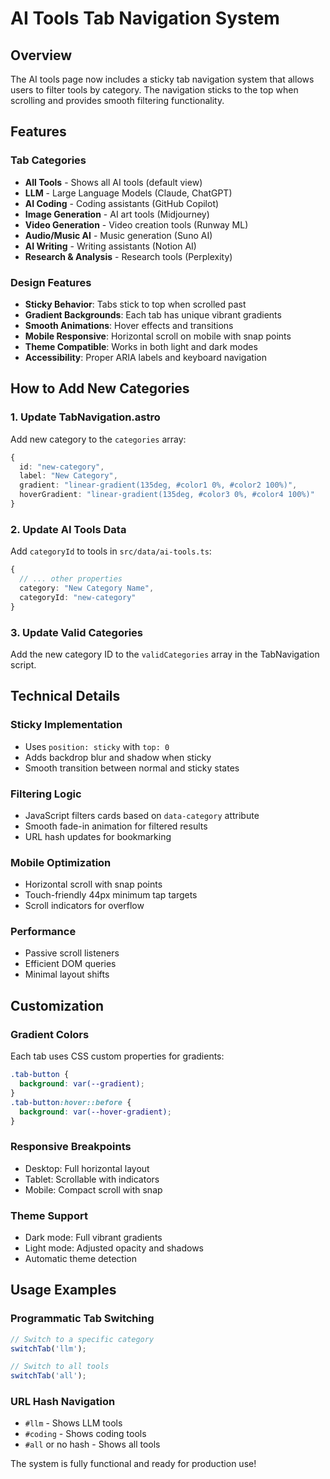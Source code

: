 # AI Tools Tab Navigation System

## Overview
The AI tools page now includes a sticky tab navigation system that allows users to filter tools by category. The navigation sticks to the top when scrolling and provides smooth filtering functionality.

## Features

### Tab Categories
- **All Tools** - Shows all AI tools (default view)
- **LLM** - Large Language Models (Claude, ChatGPT)
- **AI Coding** - Coding assistants (GitHub Copilot)
- **Image Generation** - AI art tools (Midjourney)
- **Video Generation** - Video creation tools (Runway ML)
- **Audio/Music AI** - Music generation (Suno AI)
- **AI Writing** - Writing assistants (Notion AI)
- **Research & Analysis** - Research tools (Perplexity)

### Design Features
- **Sticky Behavior**: Tabs stick to top when scrolled past
- **Gradient Backgrounds**: Each tab has unique vibrant gradients
- **Smooth Animations**: Hover effects and transitions
- **Mobile Responsive**: Horizontal scroll on mobile with snap points
- **Theme Compatible**: Works in both light and dark modes
- **Accessibility**: Proper ARIA labels and keyboard navigation

## How to Add New Categories

### 1. Update TabNavigation.astro
Add new category to the `categories` array:
```typescript
{
  id: "new-category",
  label: "New Category",
  gradient: "linear-gradient(135deg, #color1 0%, #color2 100%)",
  hoverGradient: "linear-gradient(135deg, #color3 0%, #color4 100%)"
}
```

### 2. Update AI Tools Data
Add `categoryId` to tools in `src/data/ai-tools.ts`:
```typescript
{
  // ... other properties
  category: "New Category Name",
  categoryId: "new-category"
}
```

### 3. Update Valid Categories
Add the new category ID to the `validCategories` array in the TabNavigation script.

## Technical Details

### Sticky Implementation
- Uses `position: sticky` with `top: 0`
- Adds backdrop blur and shadow when sticky
- Smooth transition between normal and sticky states

### Filtering Logic
- JavaScript filters cards based on `data-category` attribute
- Smooth fade-in animation for filtered results
- URL hash updates for bookmarking

### Mobile Optimization
- Horizontal scroll with snap points
- Touch-friendly 44px minimum tap targets
- Scroll indicators for overflow

### Performance
- Passive scroll listeners
- Efficient DOM queries
- Minimal layout shifts

## Customization

### Gradient Colors
Each tab uses CSS custom properties for gradients:
```css
.tab-button {
  background: var(--gradient);
}
.tab-button:hover::before {
  background: var(--hover-gradient);
}
```

### Responsive Breakpoints
- Desktop: Full horizontal layout
- Tablet: Scrollable with indicators
- Mobile: Compact scroll with snap

### Theme Support
- Dark mode: Full vibrant gradients
- Light mode: Adjusted opacity and shadows
- Automatic theme detection

## Usage Examples

### Programmatic Tab Switching
```javascript
// Switch to a specific category
switchTab('llm');

// Switch to all tools
switchTab('all');
```

### URL Hash Navigation
- `#llm` - Shows LLM tools
- `#coding` - Shows coding tools
- `#all` or no hash - Shows all tools

The system is fully functional and ready for production use!

